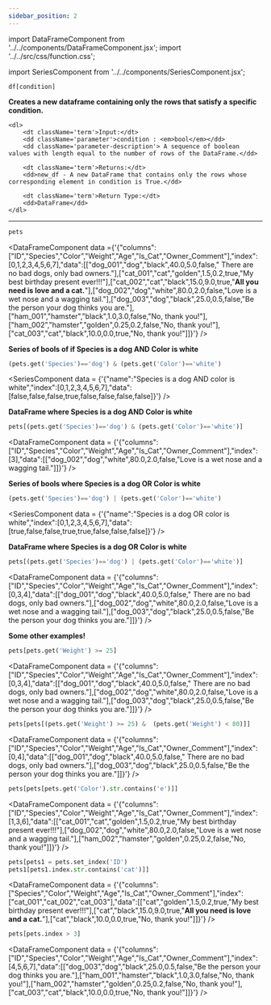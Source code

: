 ```yaml
---
sidebar_position: 2
---
```


import DataFrameComponent from '../../components/DataFrameComponent.jsx';
import '../../src/css/function.css';

import SeriesComponent from '../../components/SeriesComponent.jsx';

<code>df[condition]</code>

<div className='base'>
    <p><strong>Creates a new dataframe containing only the rows that satisfy a specific condition. </strong></p>
    
    <dl>
        <dt className='term'>Input:</dt>
        <dd className='parameter'>condition : <em>bool</em></dd>
        <dd className='parameter-description'> A sequence of boolean values with length equal to the number of rows of the DataFrame.</dd>

        <dt className='term'>Returns:</dt>
        <dd>new_df - A new DataFrame that contains only the rows whose corresponding element in condition is True.</dd>

        <dt className='term'>Return Type:</dt>
        <dd>DataFrame</dd>
    </dl>
</div>

---

```python
pets
```
<DataFrameComponent data ={'{"columns":["ID","Species","Color","Weight","Age","Is_Cat","Owner_Comment"],"index":[0,1,2,3,4,5,6,7],"data":[["dog_001","dog","black",40.0,5.0,false,"      There are no bad dogs, only bad owners."],["cat_001","cat","golden",1.5,0.2,true,"My best birthday present ever!!!"],["cat_002","cat","black",15.0,9.0,true,"****All you need is love and a cat.****"],["dog_002","dog","white",80.0,2.0,false,"Love is a wet nose and a wagging tail."],["dog_003","dog","black",25.0,0.5,false,"Be the person your dog thinks you are."],["ham_001","hamster","black",1.0,3.0,false,"No, thank you!"],["ham_002","hamster","golden",0.25,0.2,false,"No, thank you!"],["cat_003","cat","black",10.0,0.0,true,"No, thank you!"]]}'} />

<p><strong> Series of bools of if Species is a dog AND Color is white </strong></p>

```python
(pets.get('Species')=='dog') & (pets.get('Color')=='white')
```

<SeriesComponent data = {'{"name":"Species is a dog AND color is white","index":[0,1,2,3,4,5,6,7],"data":[false,false,false,true,false,false,false,false]}'} />

<p><strong> DataFrame where Species is a dog AND Color is white </strong></p>

```python
pets[(pets.get('Species')=='dog') & (pets.get('Color')=='white')]
```

<DataFrameComponent data = {'{"columns":["ID","Species","Color","Weight","Age","Is_Cat","Owner_Comment"],"index":[3],"data":[["dog_002","dog","white",80.0,2.0,false,"Love is a wet nose and a wagging tail."]]}'} />

<p><strong> Series of bools where Species is a dog OR Color is white</strong></p>

```python
(pets.get('Species')=='dog') | (pets.get('Color')=='white')
```
<SeriesComponent data = {'{"name":"Species is a dog OR color is white","index":[0,1,2,3,4,5,6,7],"data":[true,false,false,true,true,false,false,false]}'} />

<p><strong> DataFrame where Species is a dog OR Color is white</strong></p>

```python
pets[(pets.get('Species')=='dog') | (pets.get('Color')=='white')]
```

<DataFrameComponent data = {'{"columns":["ID","Species","Color","Weight","Age","Is_Cat","Owner_Comment"],"index":[0,3,4],"data":[["dog_001","dog","black",40.0,5.0,false,"      There are no bad dogs, only bad owners."],["dog_002","dog","white",80.0,2.0,false,"Love is a wet nose and a wagging tail."],["dog_003","dog","black",25.0,0.5,false,"Be the person your dog thinks you are."]]}'} />

<p><strong>Some other examples!</strong></p>

```python
pets[pets.get('Weight') >= 25]
```

<DataFrameComponent data = {'{"columns":["ID","Species","Color","Weight","Age","Is_Cat","Owner_Comment"],"index":[0,3,4],"data":[["dog_001","dog","black",40.0,5.0,false,"      There are no bad dogs, only bad owners."],["dog_002","dog","white",80.0,2.0,false,"Love is a wet nose and a wagging tail."],["dog_003","dog","black",25.0,0.5,false,"Be the person your dog thinks you are."]]}'} />

```python
pets[pets[(pets.get('Weight') >= 25) &  (pets.get('Weight') < 80)]]
```

<DataFrameComponent data = {'{"columns":["ID","Species","Color","Weight","Age","Is_Cat","Owner_Comment"],"index":[0,4],"data":[["dog_001","dog","black",40.0,5.0,false,"      There are no bad dogs, only bad owners."],["dog_003","dog","black",25.0,0.5,false,"Be the person your dog thinks you are."]]}'} />

```python
pets[pets[pets.get('Color').str.contains('e')]]
```

<DataFrameComponent data = {'{"columns":["ID","Species","Color","Weight","Age","Is_Cat","Owner_Comment"],"index":[1,3,6],"data":[["cat_001","cat","golden",1.5,0.2,true,"My best birthday present ever!!!"],["dog_002","dog","white",80.0,2.0,false,"Love is a wet nose and a wagging tail."],["ham_002","hamster","golden",0.25,0.2,false,"No, thank you!"]]}'} />

```python
pets[pets1 = pets.set_index('ID')
pets1[pets1.index.str.contains('cat')]]
```

<DataFrameComponent data = {'{"columns":["Species","Color","Weight","Age","Is_Cat","Owner_Comment"],"index":["cat_001","cat_002","cat_003"],"data":[["cat","golden",1.5,0.2,true,"My best birthday present ever!!!"],["cat","black",15.0,9.0,true,"****All you need is love and a cat.****"],["cat","black",10.0,0.0,true,"No, thank you!"]]}'} />

```python
pets[pets.index > 3]
```

<DataFrameComponent data = {'{"columns":["ID","Species","Color","Weight","Age","Is_Cat","Owner_Comment"],"index":[4,5,6,7],"data":[["dog_003","dog","black",25.0,0.5,false,"Be the person your dog thinks you are."],["ham_001","hamster","black",1.0,3.0,false,"No, thank you!"],["ham_002","hamster","golden",0.25,0.2,false,"No, thank you!"],["cat_003","cat","black",10.0,0.0,true,"No, thank you!"]]}'} />